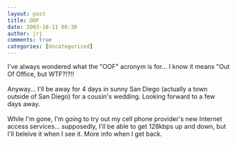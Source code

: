 ```yaml
---
layout: post
title: OOF
date: 2003-10-11 06:38
author: jrj
comments: true
categories: [Uncategorized]
---
```

I've always wondered what the "OOF" acronym is for... I know it means "Out Of Office, but WTF?!?!!
<br />
<br />Anyway... I'll be away for 4 days in sunny San Diego (actually a town outside of San Diego) for a cousin's wedding. Looking forward to a few days away.
<br />
<br />While I'm gone, I'm going to try out my cell phone provider's new Internet access services... supposedly, I'll be able to get 128kbps up and down, but I'll beleive it when I see it. More info when I get back.
